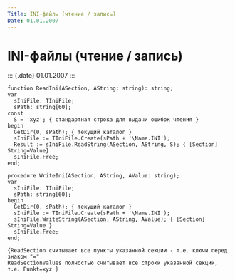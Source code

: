 ```yaml
---
Title: INI-файлы (чтение / запись)
Date: 01.01.2007
---
```


INI-файлы (чтение / запись)
===========================

::: {.date}
01.01.2007
:::

    function ReadIni(ASection, AString: string): string;
    var
      sIniFile: TIniFile;
      sPath: string[60];
    const
      S = 'xyz'; { стандартная строка для выдачи ошибок чтения }
    begin
      GetDir(0, sPath); { текущий каталог }
      sIniFile := TIniFile.Create(sPath + '\Name.INI');
      Result := sIniFile.ReadString(ASection, AString, S); { [Section] String=Value}
      sIniFile.Free;
    end;
     
    procedure WriteIni(ASection, AString, AValue: string);
    var
      sIniFile: TIniFile;
      sPath: string[60];
    begin
      GetDir(0, sPath); { текущий каталог }
      sIniFile := TIniFile.Create(sPath + '\Name.INI');
      sIniFile.WriteString(ASection, AString, AValue); { [Section] String=Value }
      sIniFile.Free;
    end;
     
    {ReadSection считывает все пункты указанной секции - т.е. ключи перед знаком "="
    ReadSectionValues полностью считывает все строки указанной секции, т.е. Punkt=xyz }
